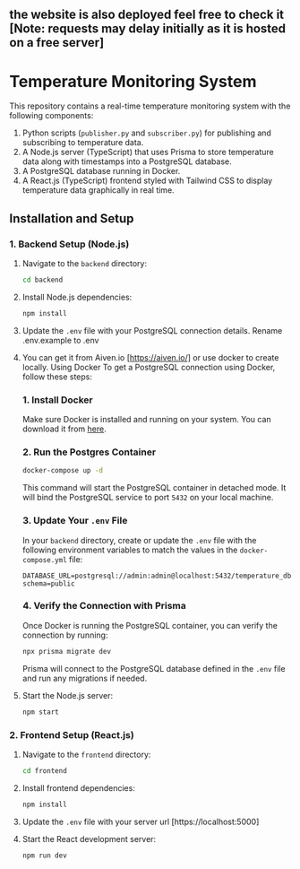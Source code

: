 the website is also deployed feel free to check it [Note: requests may delay initially as it is hosted on a free server]
---

# Temperature Monitoring System

This repository contains a real-time temperature monitoring system with the following components:
1. Python scripts (`publisher.py` and `subscriber.py`) for publishing and subscribing to temperature data.
2. A Node.js server (TypeScript) that uses Prisma to store temperature data along with timestamps into a PostgreSQL database.
3. A PostgreSQL database running in Docker.
4. A React.js (TypeScript) frontend styled with Tailwind CSS to display temperature data graphically in real time.


## Installation and Setup

### 1. Backend Setup (Node.js)

1. Navigate to the `backend` directory:
   ```bash
   cd backend
   ```

2. Install Node.js dependencies:
   ```bash
   npm install
   ```

3. Update the `.env` file with your PostgreSQL connection details. Rename .env.example to .env

4. You can get it from Aiven.io [https://aiven.io/] or use docker to create locally.
    Using Docker
   To get a PostgreSQL connection using Docker, follow these steps:

    ### 1. Install Docker
    Make sure Docker is installed and running on your system. You can download it from [here](https://www.docker.com/get-started).

    ### 2. Run the Postgres Container
   
    ```bash
    docker-compose up -d
    ```
    This command will start the PostgreSQL container in detached mode. It will bind the PostgreSQL service to port `5432` on your local machine.
    
    ### 3. Update Your `.env` File
    In your `backend` directory, create or update the `.env` file with the following environment variables to match the values in the `docker-compose.yml` file:
    
    ```plaintext
    DATABASE_URL=postgresql://admin:admin@localhost:5432/temperature_db?schema=public
    ```
    ### 4. Verify the Connection with Prisma
    Once Docker is running the PostgreSQL container, you can verify the connection by running:
    
    ```bash
    npx prisma migrate dev
    ```
    Prisma will connect to the PostgreSQL database defined in the `.env` file and run any migrations if needed.

7. Start the Node.js server:
   ```bash
   npm start
   ```


### 2. Frontend Setup (React.js)

1. Navigate to the `frontend` directory:
   ```bash
   cd frontend
   ```

2. Install frontend dependencies:
   ```bash
   npm install
   ```

3. Update the `.env` file with your server url [https://localhost:5000]

4. Start the React development server:
   ```bash
   npm run dev
   ```
